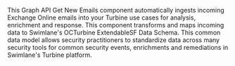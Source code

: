 This Graph API Get New Emails component automatically ingests incoming Exchange Online emails into your Turbine use cases for analysis, enrichment and response. This component transforms and maps incoming data to Swimlane's OCTurbine ExtendableSF Data Schema. This common data model allows security practitioners to standardize data across many security tools for common security events, enrichments and remediations in Swimlane's Turbine platform.

